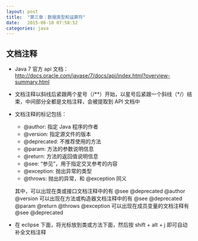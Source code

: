 ```yaml
---
layout: post
title:  "第三章：数据类型和运算符"
date:   2015-06-10 07:58:52
categories: java
---
```


## 文档注释
* Java 7 官方 api 文档：http://docs.oracle.com/javase/7/docs/api/index.html?overview-summary.html
* 文档注释以斜线后紧跟两个星号（/**）开始，以星号后紧跟一个斜线（*/）结束，中间部分全都是文档注释，会被提取到 API 文档中
* 文档注释的标记包括：

    * @author: 指定 Java 程序的作者
    * @version: 指定源文件的版本
    * @deprecated: 不推荐使用的方法
    * @param: 方法的参数说明信息
    * @return: 方法的返回值说明信息
    * @see: “参见”，用于指定交叉参考的内容
    * @exception: 抛出异常的类型
    * @throws: 抛出的异常，和 @exception 同义

    其中，可以出现在类或接口文档注释中的有 @see @deprecated @author @version
    可以出现在方法或构造器文档注释中的有 @see @deprecated @param @return @throws @exception
    可以出现在成员变量的文档注释有 @see @deprecated
* 在 eclipse 下面，将光标放到类或方法下面，然后按 shift + alt + j 即可自动补全文档注释

[jekyll-gh]: https://github.com/jekyll/jekyll
[jekyll]:    http://jekyllrb.com

